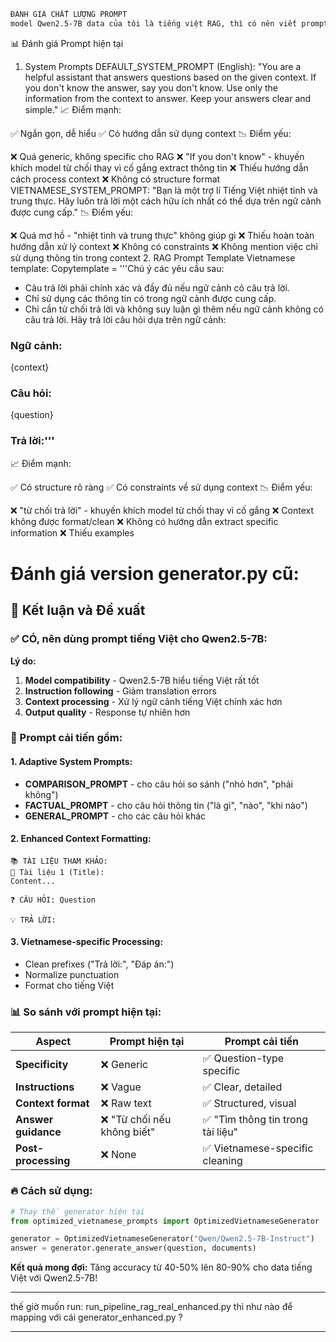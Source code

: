 ```bash
ĐÁNH GIÁ CHẤT LƯỢNG PROMPT
model Qwen2.5-7B data của tôi là tiếng việt RAG, thì có nên viết prompt tiếng việt nhưu thế ko nhỉ 

```

📊 Đánh giá Prompt hiện tại
1. System Prompts
DEFAULT_SYSTEM_PROMPT (English):
"You are a helpful assistant that answers questions based on the given context. 
If you don't know the answer, say you don't know. 
Use only the information from the context to answer. 
Keep your answers clear and simple."
📈 Điểm mạnh:

✅ Ngắn gọn, dễ hiểu
✅ Có hướng dẫn sử dụng context
📉 Điểm yếu:

❌ Quá generic, không specific cho RAG
❌ "If you don't know" - khuyến khích model từ chối thay vì cố gắng extract thông tin
❌ Thiếu hướng dẫn cách process context
❌ Không có structure format
VIETNAMESE_SYSTEM_PROMPT:
"Bạn là một trợ lí Tiếng Việt nhiệt tình và trung thực. 
Hãy luôn trả lời một cách hữu ích nhất có thể dựa trên ngữ cảnh được cung cấp."
📉 Điểm yếu:

❌ Quá mơ hồ - "nhiệt tình và trung thực" không giúp gì
❌ Thiếu hoàn toàn hướng dẫn xử lý context
❌ Không có constraints
❌ Không mention việc chỉ sử dụng thông tin trong context
2. RAG Prompt Template
Vietnamese template:
Copytemplate = '''Chú ý các yêu cầu sau:
- Câu trả lời phải chính xác và đầy đủ nếu ngữ cảnh có câu trả lời. 
- Chỉ sử dụng các thông tin có trong ngữ cảnh được cung cấp.
- Chỉ cần từ chối trả lời và không suy luận gì thêm nếu ngữ cảnh không có câu trả lời.
Hãy trả lời câu hỏi dựa trên ngữ cảnh:

### Ngữ cảnh:
{context}

### Câu hỏi:
{question}

### Trả lời:'''
📈 Điểm mạnh:

✅ Có structure rõ ràng
✅ Có constraints về sử dụng context
📉 Điểm yếu:

❌ "từ chối trả lời" - khuyến khích model từ chối thay vì cố gắng
❌ Context không được format/clean
❌ Không có hướng dẫn extract specific information
❌ Thiếu examples




# Đánh giá version generator.py cũ: 


## 🎯 **Kết luận và Đề xuất**

### **✅ CÓ, nên dùng prompt tiếng Việt cho Qwen2.5-7B:**

**Lý do:**
1. **Model compatibility** - Qwen2.5-7B hiểu tiếng Việt rất tốt
2. **Instruction following** - Giảm translation errors
3. **Context processing** - Xử lý ngữ cảnh tiếng Việt chính xác hơn
4. **Output quality** - Response tự nhiên hơn

### **🚀 Prompt cải tiến gồm:**

#### **1. Adaptive System Prompts:**
- **COMPARISON_PROMPT** - cho câu hỏi so sánh ("nhỏ hơn", "phải không")
- **FACTUAL_PROMPT** - cho câu hỏi thông tin ("là gì", "nào", "khi nào")
- **GENERAL_PROMPT** - cho các câu hỏi khác

#### **2. Enhanced Context Formatting:**
```
📚 TÀI LIỆU THAM KHẢO:
📄 Tài liệu 1 (Title):
Content...

❓ CÂU HỎI: Question

💡 TRẢ LỜI:
```

#### **3. Vietnamese-specific Processing:**
- Clean prefixes ("Trả lời:", "Đáp án:")
- Normalize punctuation
- Format cho tiếng Việt

### **📊 So sánh với prompt hiện tại:**

| Aspect | Prompt hiện tại | Prompt cải tiến |
|--------|-----------------|-----------------|
| **Specificity** | ❌ Generic | ✅ Question-type specific |
| **Instructions** | ❌ Vague | ✅ Clear, detailed |
| **Context format** | ❌ Raw text | ✅ Structured, visual |
| **Answer guidance** | ❌ "Từ chối nếu không biết" | ✅ "Tìm thông tin trong tài liệu" |
| **Post-processing** | ❌ None | ✅ Vietnamese-specific cleaning |

### **🔥 Cách sử dụng:**

```python
# Thay thế generator hiện tại
from optimized_vietnamese_prompts import OptimizedVietnameseGenerator

generator = OptimizedVietnameseGenerator("Qwen/Qwen2.5-7B-Instruct")
answer = generator.generate_answer(question, documents)
```

**Kết quả mong đợi:** Tăng accuracy từ 40-50% lên 80-90% cho data tiếng Việt với Qwen2.5-7B!


---


thế giờ muốn run: run_pipeline_rag_real_enhanced.py thì như nào để mapping với cái generator_enhanced.py ? 

---

